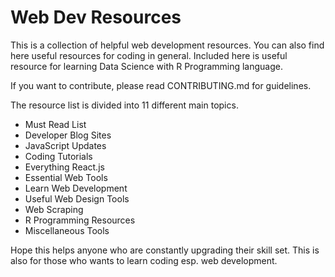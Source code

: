 # Web Dev Resources
This is a collection of helpful web development resources.
You can also find here useful resources for coding in general.
Included here is useful resource for learning Data Science with R Programming language.

If you want to contribute, please read CONTRIBUTING.md for guidelines.

The resource list is divided into 11 different main topics.

 - Must Read List
 - Developer Blog Sites
 - JavaScript Updates
 - Coding Tutorials
 - Everything React.js
 - Essential Web Tools
 - Learn Web Development
 - Useful Web Design Tools
 - Web Scraping
 - R Programming Resources
 - Miscellaneous Tools

Hope this helps anyone who are constantly upgrading their skill set.
This is also for those who wants to learn coding esp. web development.
